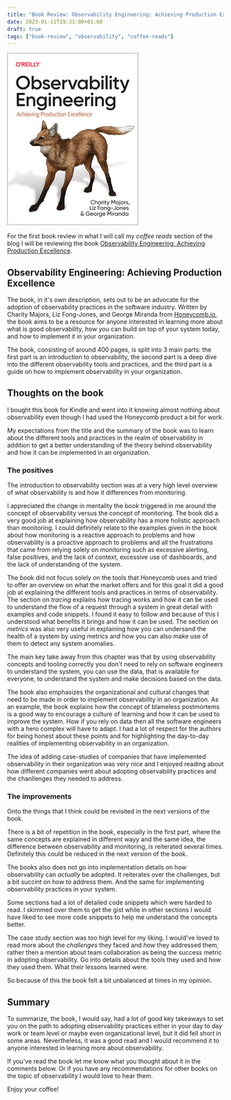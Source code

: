 ```yaml
---
title: "Book Review: Observability Engineering: Achieving Production Excellence"
date: 2023-01-11T19:33:00+01:00
draft: true
tags: ["book-review", "observability", "coffee-reads"]
---
```

![Observability Engineering](observability.png)

For the first book review in what I will call my *coffee reads* section of the blog I will be reviewing the book [Observability Engineering: Achieving Production Excellence](https://www.oreilly.com/library/view/observability-engineering/9781492050046/).

## Observability Engineering: Achieving Production Excellence

The book, in it's own description, sets out to be an advocate for the adoption of observability practices in the software industry. Written by Charity Majors, Liz Fong-Jones, and George Miranda from [Honeycomb.io](https://www.honeycomb.io/), the book aims to be a resource for anyone interested in learning more about what is good observability, how you can build on top of your system today, and how to implement it in your organization.

The book, consisting of around 400 pages, is split into 3 main parts: the first part is an introduction to observability, the second part is a deep dive into the different observability tools and practices, and the third part is a guide on how to implement observability in your organization.

## Thoughts on the book

I bought this book for Kindle and went into it knowing almost nothing about observability even though I had used the Honeycomb product a bit for work. 

My expectations from the title and the summary of the book was to learn about the different tools and practices in the realm of observability in addition to get a better understanding of the theory behind observability and how it can be implemented in an organization.

### The positives
The introduction to observability section was at a very high level overview of what observability is and how it differences from monitoring.

I appreciated the change in mentality the book triggered in me around the concept of observability versus the concept of monitoring. The book did a very good job at explaining how observability has a more holistic approach than monitoring. I could definitely relate to the examples given in the book about how monitoring is a reactive approach to problems and how observability is a proactive approach to problems and all the frustrations that came from relying solely on monitoring such as excessive alerting, false positives, and the lack of context, excessive use of dashboards, and the lack of understanding of the system.

The book did not focus solely on the tools that Honeycomb uses and tried to offer an overview on what the market offers and for this goal it did a good job at explaining the different tools and practices in terms of observability. The section on _*tracing*_ explains how tracing works and how it can be used to understand the flow of a request through a system in great detail with examples and code snippets. I found it easy to follow and because of this I understood what benefits it brings and how it can be used. The section on _*metrics*_ was also very useful in explaining how you can undersand the health of a system by using metrics and how you can also make use of them to detect any system anomalies.

The main key take away from this chapter was that by using observability concepts and tooling correctly you don't need to rely on software engineers to understand the system, you can use the data, that is available for everyone, to understand the system and make decisions based on the data. 

The book also emphasizes the organizational and cultural changes that need to be made in order to implement observability in an organization. As an example, the book explains how the concept of blameless postmortems is a good way to encourage a culture of learning and how it can be used to improve the system. How if you rely on data then all the software engineers with a hero complex will have to adapt. I had a lot of respect for the authors for being honest about these points and for highlighting the day-to-day realities of implementing observability in an organization.

The idea of adding case-studies of companies that have implemented observability in their organization was very nice and I enjoyed reading about how different companies went about adopting observability practices and the chanllenges they needed to address.

### The improvements

Onto the things that I think could be revisited in the next versions of the book.

There is a bit of repetition in the book, especially in the first part, where the same concepts are explained in different wayy and the same idea, the difference between observability and monitoring, is reiterated several times. Definitely this could be reduced in the next version of the book.

The books also does not go into implementation details on how observability can _actually_ be adopted. It reiterates over the challenges, but a bit succint on how to address them. And the same for implementing observability practices in your system.

Some sections had a lot of detailed code snippets which were harded to read. I skimmed over them to get the gist while in other sections I would have liked to see more code snippets to help me understand the concepts better.

The case study section was too high level for my liking. I would've loved to read more about the _challenges_ they faced and _how_ they addressed them, rather then a mention about team collaboration as being the success metric in adopting observability. Go into details about the tools they used and how they used them. What their lessons learned were.

So because of this the book felt a bit unbalanced at times in my opinion.

## Summary

To summarize, the book, I would say, had a lot of good key takeaways to set you on the path to adopting observability practices either in your day to day work or team level or maybe even organizational level, but it did fell short in some areas. Nevertheless, it was a good read and I would recommend it to anyone interested in learning more about observability. 

If you've read the book let me know what you thought about it in the comments below. Or if you have any recommendations for other books on the topic of observability I would love to hear them.

Enjoy your coffee!
